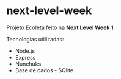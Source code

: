 # next-level-week
 Projeto Ecoleta feito na **Next Level Week 1**.

 Tecnologias utilizadas:
 * Node.js
 * Express
 * Nunchuks
 * Base de dados - SQlite

